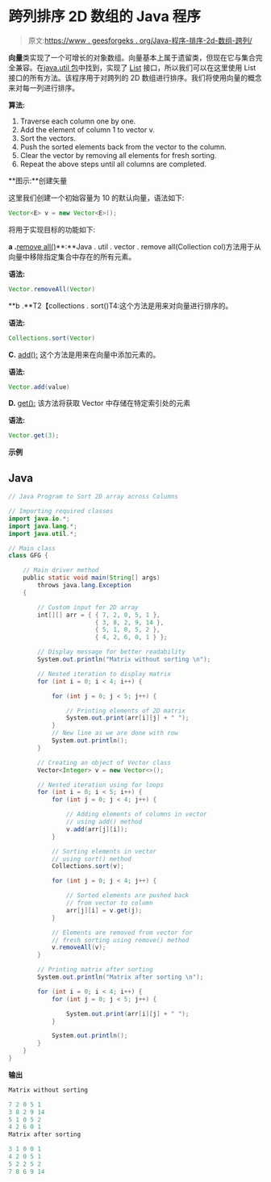 # 跨列排序 2D 数组的 Java 程序

> 原文:[https://www . geesforgeks . org/Java-程序-排序-2d-数组-跨列/](https://www.geeksforgeeks.org/java-program-to-sort-2d-array-across-columns/)

**向量**类实现了一个可增长的对象数组。向量基本上属于遗留类，但现在它与集合完全兼容。在[java.util 包](https://www.geeksforgeeks.org/java-util-package-java/)中找到，实现了 [List](https://www.geeksforgeeks.org/list-interface-java-examples/) 接口，所以我们可以在这里使用 List 接口的所有方法。该程序用于对跨列的 2D 数组进行排序。我们将使用向量的概念来对每一列进行排序。

**算法:**

1.  Traverse each column one by one.
2.  Add the element of column 1 to vector v.
3.  Sort the vectors.
4.  Push the sorted elements back from the vector to the column.
5.  Clear the vector by removing all elements for fresh sorting.
6.  Repeat the above steps until all columns are completed.

**图示:**创建矢量

这里我们创建一个初始容量为 10 的默认向量，语法如下:

```java
Vector<E> v = new Vector<E>();
```

将用于实现目标的功能如下:

**a .**[remove all()](https://www.geeksforgeeks.org/vector-removeall-method-in-java/#:~:text=removeAll(Collection%20col)%20method%20is,present%20in%20the%20collection%20specified.&text=Parameters%3A%20This%20method%20accepts%20a,be%20removed%20from%20the%20vector.)**:**Java . util . vector . remove all(Collection col)方法用于从向量中移除指定集合中存在的所有元素。

**语法:**

```java
Vector.removeAll(Vector)  
```

**b .**T2【collections . sort()T4:这个方法是用来对向量进行排序的。

**语法:**

```java
Collections.sort(Vector)
```

**C.** [add():](https://www.geeksforgeeks.org/vector-add-method-in-java/) 这个方法是用来在向量中添加元素的。

**语法:**

```java
Vector.add(value)
```

**D.** [get():](https://www.geeksforgeeks.org/vector-get-method-in-java/#:~:text=get()%20method%20is%20used,specific%20index%20from%20a%20Vector.&text=Parameters%3A%20This%20method%20accepts%20a,be%20fetched%20from%20the%20Vector.) 该方法将获取 Vector 中存储在特定索引处的元素

**语法:**

```java
Vector.get(3);
```

**示例**

## Java

```java
// Java Program to Sort 2D array across Columns

// Importing required classes
import java.io.*;
import java.lang.*;
import java.util.*;

// Main class
class GFG {

    // Main driver method
    public static void main(String[] args)
        throws java.lang.Exception
    {

        // Custom input for 2D array
        int[][] arr = { { 7, 2, 0, 5, 1 },
                        { 3, 8, 2, 9, 14 },
                        { 5, 1, 0, 5, 2 },
                        { 4, 2, 6, 0, 1 } };

        // Display message for better readability
        System.out.println("Matrix without sorting \n");

        // Nested iteration to display matrix
        for (int i = 0; i < 4; i++) {

            for (int j = 0; j < 5; j++) {

                // Printing elements of 2D matrix
                System.out.print(arr[i][j] + " ");
            }
            // New line as we are done with row
            System.out.println();
        }

        // Creating an object of Vector class
        Vector<Integer> v = new Vector<>();

        // Nested iteration using for loops
        for (int i = 0; i < 5; i++) {
            for (int j = 0; j < 4; j++) {

                // Adding elements of columns in vector
                // using add() method
                v.add(arr[j][i]);
            }

            // Sorting elements in vector
            // using sort() method
            Collections.sort(v);

            for (int j = 0; j < 4; j++) {

                // Sorted elements are pushed back
                // from vector to column
                arr[j][i] = v.get(j);
            }

            // Elements are removed from vector for
            // fresh sorting using remove() method
            v.removeAll(v);
        }

        // Printing matrix after sorting
        System.out.println("Matrix after sorting \n");

        for (int i = 0; i < 4; i++) {
            for (int j = 0; j < 5; j++) {

                System.out.print(arr[i][j] + " ");
            }

            System.out.println();
        }
    }
}
```

**输出**

```java
Matrix without sorting 

7 2 0 5 1 
3 8 2 9 14 
5 1 0 5 2 
4 2 6 0 1 
Matrix after sorting 

3 1 0 0 1 
4 2 0 5 1 
5 2 2 5 2 
7 8 6 9 14 
```